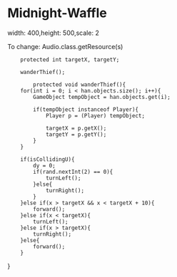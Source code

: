 # Midnight-Waffle
width: 400,height: 500,scale: 2

To change:
    					Audio.class.getResource(s)

    	protected int targetX, targetY; 

		wanderThief();
		
			protected void wanderThief(){
		for(int i = 0; i < han.objects.size(); i++){
			GameObject tempObject = han.objects.get(i);
			
			if(tempObject instanceof Player){
				Player p = (Player) tempObject;
				
				targetX = p.getX();
				targetY = p.getY();
			}
		}
		
		if(isCollidingU){
			dy = 0;
			if(rand.nextInt(2) == 0){
				turnLeft();
			}else{
				turnRight();
			}
		}else if(x > targetX && x < targetX + 10){
			forward();
		}else if(x < targetX){
			turnLeft();
		}else if(x > targetX){
			turnRight();
		}else{
			forward();
		}

}
	
